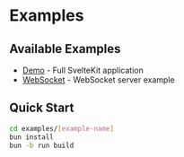 # Examples

## Available Examples

- [Demo](./demo/) - Full SvelteKit application
- [WebSocket](./websocket/) - WebSocket server example

## Quick Start

```bash
cd examples/[example-name]
bun install
bun -b run build
```
